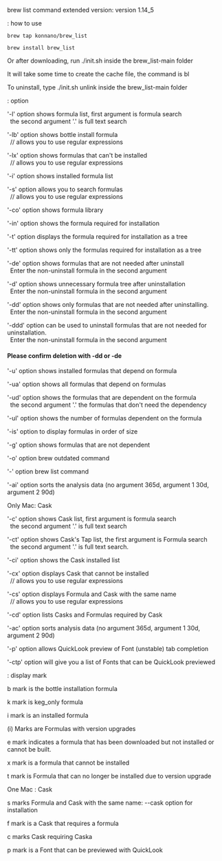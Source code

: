 brew list command extended version: version 1.14_5

: how to use
```
brew tap konnano/brew_list
```
```
brew install brew_list
```
Or after downloading, run ./init.sh inside the brew_list-main folder

It will take some time to create the cache file, the command is bl

To uninstall, type ./init.sh unlink inside the brew_list-main folder

: option

'-l' option shows formula list, first argument is formula search</br>
&ensp;the second argument '.' is full text search

'-lb' option shows bottle install formula</br>
&ensp;// allows you to use regular expressions

'-lx' option shows formulas that can't be installed</br>
&ensp;// allows you to use regular expressions

'-i' option shows installed formula list

'-s' option allows you to search formulas</br>
&ensp;// allows you to use regular expressions

'-co' option shows formula library

'-in' option shows the formula required for installation

'-t' option displays the formula required for installation as a tree

'-tt' option shows only the formulas required for installation as a tree

'-de' option shows formulas that are not needed after uninstall</br>
&ensp;Enter the non-uninstall formula in the second argument

'-d' option shows unnecessary formula tree after uninstallation</br>
&ensp;Enter the non-uninstall formula in the second argument

'-dd' option shows only formulas that are not needed after uninstalling.</br>
&ensp;Enter the non-uninstall formula in the second argument

'-ddd' option can be used to uninstall formulas that are not needed for uninstallation.</br>
&ensp;Enter the non-uninstall formula in the second argument

#### Please confirm deletion with -dd or -de ####

'-u' option shows installed formulas that depend on formula

'-ua' option shows all formulas that depend on formulas

'-ud' option shows the formulas that are dependent on the formula</br>
&ensp;the second argument '.' the formulas that don't need the dependency

'-ul' option shows the number of formulas dependent on the formula

'-is' option to display formulas in order of size

'-g' option shows formulas that are not dependent

'-o' option brew outdated command

'-' option brew list command

'-ai' option sorts the analysis data (no argument 365d, argument 1 30d, argument 2 90d)

Only Mac: Cask

'-c' option shows Cask list, first argument is formula search</br>
&ensp;the second argument '.' is full text search

'-ct' option shows Cask's Tap list, the first argument is Formula search</br>
&ensp;the second argument '.' is full text search.

'-ci' option shows the Cask installed list

'-cx' option displays Cask that cannot be installed</br>
&ensp;// allows you to use regular expressions

'-cs' option displays Formula and Cask with the same name</br>
&ensp;// allows you to use regular expressions

'-cd' option lists Casks and Formulas required by Cask

'-ac' option sorts analysis data (no argument 365d, argument 1 30d, argument 2 90d)

'-p' option allows QuickLook preview of Font (unstable) tab completion

'-ctp' option will give you a list of Fonts that can be QuickLook previewed

: display mark

b mark is the bottle installation formula

k mark is keg_only formula

i mark is an installed formula

(i) Marks are Formulas with version upgrades

e mark indicates a formula that has been downloaded but not installed or cannot be built.

x mark is a formula that cannot be installed

t mark is Formula that can no longer be installed due to version upgrade

One Mac : Cask

s marks Formula and Cask with the same name: --cask option for installation

f mark is a Cask that requires a formula

c marks Cask requiring Caska

p mark is a Font that can be previewed with QuickLook

